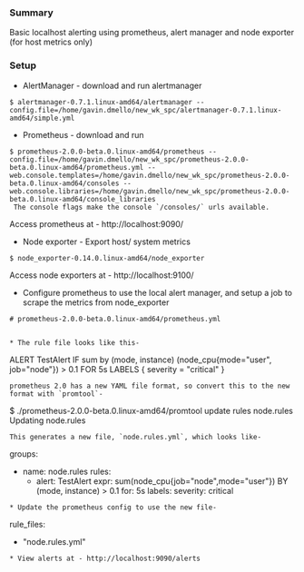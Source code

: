 ### Summary
Basic localhost alerting using prometheus, alert manager and node exporter (for host metrics only)

### Setup
* AlertManager - download and run alertmanager
```
$ alertmanager-0.7.1.linux-amd64/alertmanager --config.file=/home/gavin.dmello/new_wk_spc/alertmanager-0.7.1.linux-amd64/simple.yml
```
* Prometheus - download and run 
```
$ prometheus-2.0.0-beta.0.linux-amd64/prometheus --config.file=/home/gavin.dmello/new_wk_spc/prometheus-2.0.0-beta.0.linux-amd64/prometheus.yml --web.console.templates=/home/gavin.dmello/new_wk_spc/prometheus-2.0.0-beta.0.linux-amd64/consoles --web.console.libraries=/home/gavin.dmello/new_wk_spc/prometheus-2.0.0-beta.0.linux-amd64/console_libraries
 The console flags make the console `/consoles/` urls available.
```
Access prometheus at - http://localhost:9090/
* Node exporter - Export host/ system metrics
```
$ node_exporter-0.14.0.linux-amd64/node_exporter
```
Access node exporters at - http://localhost:9100/
* Configure prometheus to use the local alert manager, and setup a job to scrape the metrics from node_exporter
```
# prometheus-2.0.0-beta.0.linux-amd64/prometheus.yml
```

```

* The rule file looks like this-
```
ALERT TestAlert
    IF sum by (mode, instance) (node_cpu{mode="user", job="node"}) > 0.1
    FOR 5s
    LABELS {
        severity = "critical"
    }
```
prometheus 2.0 has a new YAML file format, so convert this to the new format with `promtool`-
```
$ ./prometheus-2.0.0-beta.0.linux-amd64/promtool update rules node.rules
Updating node.rules
```
This generates a new file, `node.rules.yml`, which looks like-
```
groups:
- name: node.rules
  rules:
  - alert: TestAlert
    expr: sum(node_cpu{job="node",mode="user"}) BY (mode, instance) > 0.1
    for: 5s
    labels:
      severity: critical
```
* Update the prometheus config to use the new file-
```
rule_files:
  - "node.rules.yml"
```
* View alerts at - http://localhost:9090/alerts
